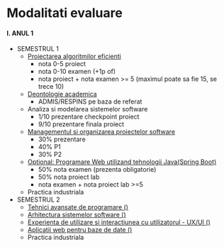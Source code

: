 # Modalitati evaluare 

#### I. ANUL 1
* SEMESTRUL 1
  - [Proiectarea algoritmilor eficienti](https://github.com/DimaOanaTeodora/Uni-Work-2022-2024/tree/main/AN%201%20SEM%201/PAE)
    - nota 0-5 proiect
    - nota 0-10 examen (+1p of)
    - nota proiect + nota examen >= 5 (maximul poate sa fie 15, se trece 10)
  - [Deontologie academica](https://github.com/DimaOanaTeodora/Uni-Work-2022-2024/tree/main/AN%201%20SEM%201/DA)
    - ADMIS/RESPINS pe baza de referat 
  - Analiza si modelarea sistemelor software
    - 1/10 prezentare checkpoint proiect
    - 9/10 prezentare finala proiect
  - [Managementul si organizarea proiectelor software](https://github.com/DimaOanaTeodora/Uni-Work-2022-2024/tree/main/AN%201%20SEM%201/MOPS)
    - 30% prezentare
    - 40% P1
    - 30% P2
  - [Optional: Programare Web utilizand tehnologii Java(Spring Boot)](https://github.com/DimaOanaTeodora/Uni-Work-2022-2024/tree/main/AN%201%20SEM%201/PJ)
    - 50% nota examen (prezenta obligatorie)
    - 50% nota proiect lab
    - nota examen + nota proiect lab >=5
  - Practica industriala
* SEMESTRUL 2
  - [Tehnici avansate de programare ()]()
  - [Arhitectura sistemelor software ()]()
  - [Experienta de utilizare si interactiunea cu utilizatorul - UX/UI ()]()
  - [Aplicatii web pentru baze de date ()]()
  - Practica industriala

